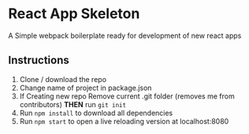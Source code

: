 # React App Skeleton

A Simple webpack boilerplate ready for development of new react apps

## Instructions

1. Clone / download the repo
2. Change name of project in package.json
3. If Creating new repo Remove current .git folder (removes me from contributors) **THEN** run `git init`
4. Run `npm install` to download all dependencies
5. Run `npm start` to open a live reloading version at localhost:8080
